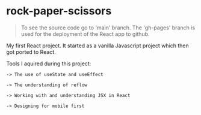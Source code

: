 # rock-paper-scissors

>To see the source code go to 'main' branch. The 'gh-pages' branch is used for the deployment of the React app to github.

My first React project. It started as a vanilla Javascript project which then got ported to React.

Tools I aquired during this project: 

    -> The use of useState and useEffect
 
    -> The understanding of reflow
  
    -> Working with and understanding JSX in React
  
    -> Designing for mobile first
